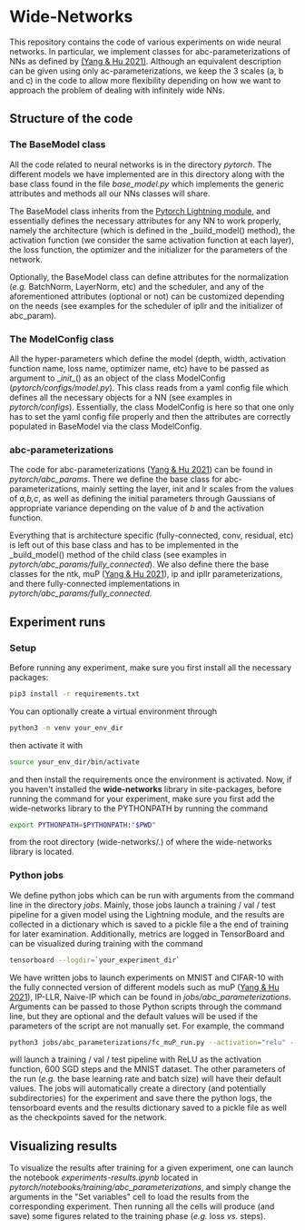 # Wide-Networks

This repository contains the code of various experiments on wide neural networks.
In particular, we implement classes for abc-parameterizations of NNs as defined by [(Yang & Hu 2021)](https://arxiv.org/pdf/2011.14522.pdf).
Although an equivalent description can be given using only ac-parameterizations, we keep the 3 scales (a, b and c) in the 
code to allow more flexibility depending on how we want to approach the problem of dealing with infinitely wide NNs.

## Structure of the code

### The BaseModel class
All the code related to neural networks is in the directory *pytorch*. The different models we have implemented are in 
this directory along with the base class found in the file *base_model.py* which implements the generic attributes and 
methods all our NNs classes will share. 

The BaseModel class inherits from the [Pytorch Lightning module](https://pytorch-lightning.readthedocs.io/en/latest/),
and essentially defines the necessary attributes for any NN to work properly, namely the architecture (which is defined 
in the _build_model() method), the activation function (we consider the same activation function at each layer), the loss 
function, the optimizer and the initializer for the parameters of the network. 

Optionally, the BaseModel class can define
attributes for the normalization (*e.g.* BatchNorm, LayerNorm, etc) and the scheduler, and any of the aforementioned attributes 
(optional or not) can be customized depending on the needs (see examples for the scheduler of ipllr and the initializer 
of abc_param).

### The ModelConfig class
All the hyper-parameters which define the model (depth, width, activation function name, loss name, optimizer name, etc)
have to be passed as argument to \__init__() as an object of the class ModelConfig (*pytorch/configs/model.py*). This class
reads from a yaml config file which defines all the necessary objects for a NN (see examples in *pytorch/configs*). Essentially,
the class ModelConfig is here so that one only has to set the yaml config file properly and then the attributes are correctly 
populated in BaseModel via the class ModelConfig.


### abc-parameterizations
The code for abc-parameterizations ([Yang & Hu 2021](https://arxiv.org/pdf/2011.14522.pdf)) can be found in *pytorch/abc_params*. There we define the base class for abc-parameterizations,
mainly setting the layer, init and lr scales from the values of *a,b,c*, as well as defining the initial parameters through Gaussians
of appropriate variance depending on the value of *b* and the activation function. 

Everything that is architecture specific (fully-connected,
conv, residual, etc) is left out of this base class and has to be implemented in the _build_model() method of the child 
class (see examples in *pytorch/abc_params/fully_connected*). We also define there the base classes for the ntk, muP ([Yang & Hu 2021](https://arxiv.org/pdf/2011.14522.pdf)),
ip and ipllr parameterizations, and there fully-connected implementations in *pytorch/abc_params/fully_connected*.

## Experiment runs

### Setup
Before running any experiment, make sure you first install all the necessary packages:
````bash
pip3 install -r requirements.txt
````
You can optionally create a virtual environment through 
```bash
python3 -m venv your_env_dir
```   
then activate it with 
````bash
source your_env_dir/bin/activate
````
and then install the requirements once the environment is activated. Now, if you haven't installed the **wide-networks**
library in site-packages, before running the command for your experiment, make sure you first add the wide-networks 
library to the PYTHONPATH by running the command
```bash
export PYTHONPATH=$PYTHONPATH:"$PWD"
```
from the root directory (wide-networks/.) of where the wide-networks library is located. 
 
### Python jobs
We define python jobs which can be run with arguments from the command line in the directory *jobs*. Mainly, those jobs 
launch a training / val / test pipeline for a given model using the Lightning module, and the results are collected in a 
dictionary which is saved to a pickle file a the end of training for later examination. Additionally, metrics are logged 
in TensorBoard and can be visualized during training with the command
```bash
tensorboard --logdir=`your_experiment_dir`
```
We have written jobs to launch experiments on MNIST and CIFAR-10 with the fully connected version of different models such as muP ([Yang & Hu 2021](https://arxiv.org/pdf/2011.14522.pdf)),
IP-LLR, Naive-IP which can be found in *jobs/abc_parameterizations*. Arguments can be passed to those Python scripts through 
the command line, but they are optional and the default values will be used if the parameters of the script are not manually 
set. For example, the command
````bash
python3 jobs/abc_parameterizations/fc_muP_run.py --activation="relu" --n_steps=600 --dataset="mnist"
```` 
will launch a training / val / test pipeline with ReLU as the activation function, 600 SGD steps and the MNIST dataset. 
The other parameters of the run (*e.g.* the base learning rate and batch size) will have their default values. The jobs
will automatically create a directory (and potentially subdirectories) for the experiment and save there the python logs,
the tensorboard events and the results dictionary saved to a pickle file as well as the checkpoints saved for the network.

## Visualizing results
To visualize the results after training for a given experiment, one can launch the notebook *experiments-results.ipynb* 
located in *pytorch/notebooks/training/abc_parameterizations*, and simply change the arguments in the "Set variables" cell
to load the results from the corresponding experiment. Then running all the cells will produce (and save) some figures related 
to the training phase (*e.g.* loss *vs.* steps).

    